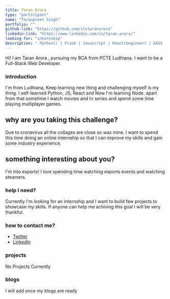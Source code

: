 ```yaml
---
title: Taran Arora
type: "participant"
name: "Taranpreet Singh"
portfolio: ""
github-link: "https://github.com/itstaranarora"
linkedin-link: "https://www.linkedin.com/in/taran-arora/"
looking-for: "internship"
description: " Python() | Flask | Javascript | React(beginner) | SASS | SQL | HTML | CSS"
---
```


Hi! I am Taran Arora , pursuing my BCA from PCTE Ludhiana. I want to be a Full-Stack Web Developer. 

### introduction

I'm from Ludhiana, Keep learning new thing and challenging myself is my thing. I self-learned Python, JS, React and Now I'm learning Node. apart from that sometime I watch movies and tv series and spend some time playing multiplayer games.

## why are you taking this challenge?

Due to cronavirus all the collages are close so was mine. I want to spend this time doing an online internship so that I can improve my skills and gain some industry experience.

## something interesting about you?

I'm into esports! I love spending time watching esports events and watching steamers.

### help I need?

Currently I'm looking for an internship and I want to build few projects to showcase my skills. If anyone can help me achiving this goal I will be very thankful.

### how to contact me?

- [Twitter](https://twitter.com/itstaranarora)
- [LinkedIn](https://www.linkedin.com/in/taran-arora/)

### projects

No Projects Currently


### blogs

I will add once my blogs are ready  
